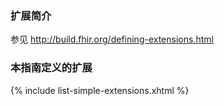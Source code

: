 ### 扩展简介
参见 http://build.fhir.org/defining-extensions.html

### 本指南定义的扩展

{% include list-simple-extensions.xhtml %}
